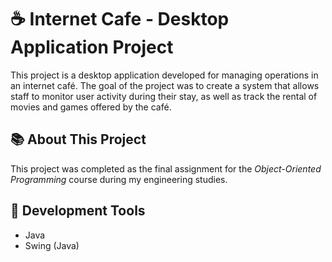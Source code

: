 # ☕ Internet Cafe - Desktop Application Project
This project is a desktop application developed for managing operations in an internet café.
The goal of the project was to create a system that allows staff to monitor user activity during their stay, as well as track the rental of movies and games offered by the café.

## 📚 About This Project
This project was completed as the final assignment for the *Object-Oriented Programming* course during my engineering studies.

## 🧰 Development Tools
- Java
- Swing (Java)
